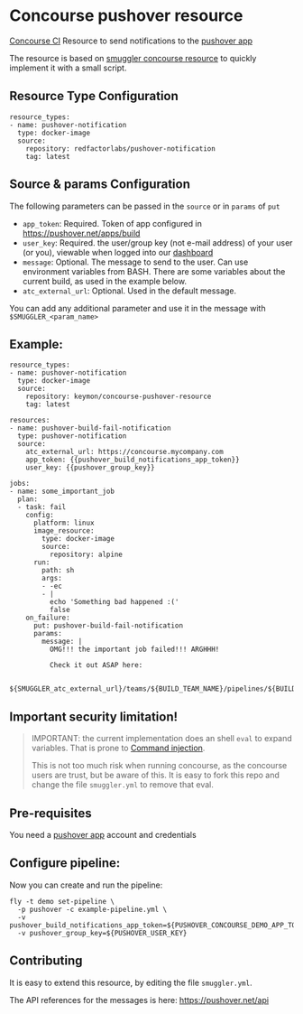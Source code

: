 # Concourse pushover resource

[Concourse CI](https://concourse.ci) Resource to send notifications to the [pushover app](https://pushover.net/)

The resource is based on [smuggler concourse resource](https://github.com/redfactorlabs/concourse-smuggler-resource) to quickly implement it with a small script.

## Resource Type Configuration

```
resource_types:
- name: pushover-notification
  type: docker-image
  source:
    repository: redfactorlabs/pushover-notification
    tag: latest
```

## Source & params Configuration

The following parameters can be passed in the `source` or in `params` of `put`

 * `app_token`: Required. Token of app configured in https://pushover.net/apps/build
 * `user_key`: Required. the user/group key (not e-mail address) of your user (or you), viewable when logged into our [dashboard](https://pushover.net/dashboard)
 * `message`: Optional. The message to send to the user. Can use environment variables from BASH. There are some variables about the current build, as used in the example below.
 * `atc_external_url`: Optional. Used in the default message.

You can add any additional parameter and use it in the message with `$SMUGGLER_<param_name>`

## Example:

```
resource_types:
- name: pushover-notification
  type: docker-image
  source:
    repository: keymon/concourse-pushover-resource
    tag: latest

resources:
- name: pushover-build-fail-notification
  type: pushover-notification
  source:
    atc_external_url: https://concourse.mycompany.com
    app_token: {{pushover_build_notifications_app_token}}
    user_key: {{pushover_group_key}}

jobs:
- name: some_important_job
  plan:
  - task: fail
    config:
      platform: linux
      image_resource:
        type: docker-image
        source:
          repository: alpine
      run:
        path: sh
        args:
        - -ec
        - |
          echo 'Something bad happened :('
          false
    on_failure:
      put: pushover-build-fail-notification
      params:
        message: |
          OMG!!! the important job failed!!! ARGHHH!

          Check it out ASAP here:

          ${SMUGGLER_atc_external_url}/teams/${BUILD_TEAM_NAME}/pipelines/${BUILD_PIPELINE_NAME}/builds/${BUILD_NAME}
```

## Important security limitation!

> IMPORTANT: the current implementation does an shell `eval` to expand variables.
> That is prone to [Command injection](https://www.owasp.org/index.php/Command_Injection).
>
> This is not too much risk when running concourse, as the concourse users are trust, but
> be aware of this.  It is easy to fork this repo and change the file `smuggler.yml` to
> remove that eval.

## Pre-requisites

You need a  [pushover app](https://pushover.net/) account and credentials

## Configure pipeline:

Now you can create and run the pipeline:

```
fly -t demo set-pipeline \
  -p pushover -c example-pipeline.yml \
  -v pushover_build_notifications_app_token=${PUSHOVER_CONCOURSE_DEMO_APP_TOKEN}
  -v pushover_group_key=${PUSHOVER_USER_KEY}
```

## Contributing

It is easy to extend this resource, by editing the file `smuggler.yml`.

The API references for the messages is here: https://pushover.net/api
